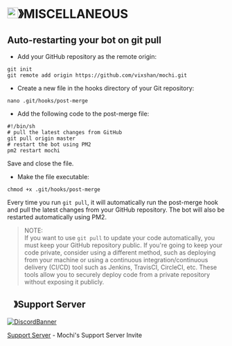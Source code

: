 # <img src="https://cdn.discordapp.com/emojis/1015745034076819516.png" width="25px" height="25px">》MISCELLANEOUS

## Auto-restarting your bot on git pull
- Add your GitHub repository as the remote origin:

```
git init
git remote add origin https://github.com/vixshan/mochi.git
```
- Create a new file in the hooks directory of your Git repository:
```
nano .git/hooks/post-merge
```
- Add the following code to the post-merge file:
```
#!/bin/sh
# pull the latest changes from GitHub
git pull origin master
# restart the bot using PM2
pm2 restart mochi
```
Save and close the file.

- Make the file executable:
```
chmod +x .git/hooks/post-merge
```
Every time you run `git pull`, it will automatically run the post-merge hook and pull the latest changes from your GitHub repository. The bot will also be restarted automatically using PM2.

>NOTE:<br>
If you want to use `git pull` to update your code automatically, you must keep your GitHub repository public. If you're going to keep your code private, consider using a different method, such as deploying from your machine or using a continuous integration/continuous delivery (CI/CD) tool such as Jenkins, TravisCI, CircleCI, etc. These tools allow you to securely deploy code from a private repository without exposing it publicly.


## <img src="https://cdn.discordapp.com/emojis/1036083490292244493.png" width="15px" height="15px">》Support Server
[![DiscordBanner](https://invidget.switchblade.xyz/uMgS9evnmv)](https://discord.gg/uMgS9evnmv)

[Support Server](https://discord.gg/uMgS9evnmv) - Mochi's Support Server Invite

